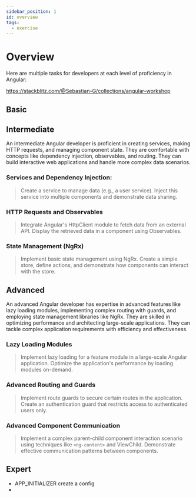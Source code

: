 ```yaml
---
sidebar_position: 1
id: overview
tags:
  - exercise
---
```


# Overview

Here are multiple tasks for developers at each level of proficiency in Angular:

https://stackblitz.com/@Sebastian-G/collections/angular-workshop

## Basic


## Intermediate

An intermediate Angular developer is proficient in creating services, making HTTP requests, and managing component
state. They are comfortable with concepts like dependency injection, observables, and routing. They can build
interactive web applications and handle more complex data scenarios.

### Services and Dependency Injection:

> Create a service to manage data (e.g., a user service).
> Inject this service into multiple components and demonstrate data sharing.

### HTTP Requests and Observables

> Integrate Angular's HttpClient module to fetch data from an external API.
> Display the retrieved data in a component using Observables.

### State Management (NgRx)

> Implement basic state management using NgRx.
> Create a simple store, define actions, and demonstrate how components can interact with the store.

## Advanced

An advanced Angular developer has expertise in advanced features like lazy loading modules, implementing complex routing
with guards, and employing state management libraries like NgRx. They are skilled in optimizing performance and
architecting large-scale applications. They can tackle complex application requirements with efficiency and
effectiveness.

### Lazy Loading Modules

> Implement lazy loading for a feature module in a large-scale Angular application.
> Optimize the application's performance by loading modules on-demand.

### Advanced Routing and Guards

> Implement route guards to secure certain routes in the application.
> Create an authentication guard that restricts access to authenticated users only.

### Advanced Component Communication

> Implement a complex parent-child component interaction scenario using techniques like `<ng-content>` and ViewChild.
> Demonstrate effective communication patterns between components.

## Expert

- APP_INITIALIZER create a config
- 
